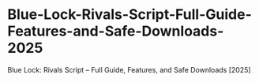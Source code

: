 # Blue-Lock-Rivals-Script-Full-Guide-Features-and-Safe-Downloads-2025
Blue Lock: Rivals Script – Full Guide, Features, and Safe Downloads [2025]
